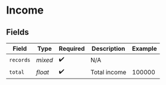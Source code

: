 # Income


## Fields

| Field              | Type               | Required           | Description        | Example            |
| ------------------ | ------------------ | ------------------ | ------------------ | ------------------ |
| `records`          | *mixed*            | :heavy_check_mark: | N/A                |                    |
| `total`            | *float*            | :heavy_check_mark: | Total income       | 100000             |